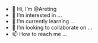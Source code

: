 - 👋 Hi, I’m @Areting
- 👀 I’m interested in ...
- 🌱 I’m currently learning ...
- 💞️ I’m looking to collaborate on ...
- 📫 How to reach me ...

<!---
Areting/Areting is a ✨ special ✨ repository because its `README.md` (this file) appears on your GitHub profile.
You can click the Preview link to take a look at your changes.
--->
